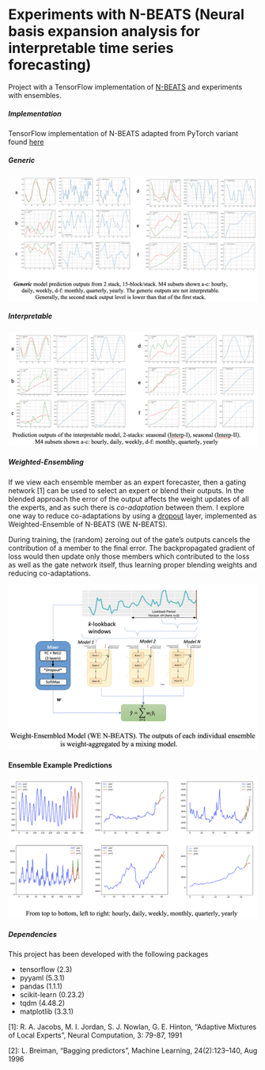 # Experiments with N-BEATS (Neural basis expansion analysis for interpretable time series forecasting)
Project with a TensorFlow implementation of [N-BEATS](https://arxiv.org/pdf/1905.10437.pdf) and experiments with ensembles.

##### Implementation 
TensorFlow implementation of N-BEATS adapted from PyTorch variant found [here](https://github.com/philipperemy/n-beats)


##### Generic
![Generic Model Outputs](./images/GenericModelOutputs.png)

##### Interpretable
![Interpretable Model Outputs](./images/InterpretableModelOutputs.png)


##### Weighted-Ensembling
If we view each ensemble member as an expert forecaster, then a gating network [1] can be used to select an expert or blend their outputs. 
In the blended approach the error of the output affects the weight updates of all the experts, and as such there is *co-adaptation* between them.
I explore one way to reduce co-adaptations by using a [dropout](https://arxiv.org/pdf/1207.0580.pdf) layer, implemented as Weighted-Ensemble of N-BEATS (WE N-BEATS). 

During training, the (random) zeroing out of the gate’s outputs cancels the contribution of a member to the final error. 
The backpropagated gradient of loss would then update only those members which contributed to the loss as well as the gate network itself, thus learning proper blending weights and reducing co-adaptations.
 
![WE-NBEATS](./images/WeightEnsemble.png)


#### Ensemble Example Predictions
![Example Predictions](./images/ExamplePredictions.png)



##### Dependencies
This project has been developed with the following packages
- tensorflow (2.3)
- pyyaml (5.3.1)
- pandas (1.1.1)
- scikit-learn (0.23.2)
- tqdm (4.48.2)
- matplotlib (3.3.1)

[1]: R. A. Jacobs, M. I. Jordan, S. J. Nowlan, G. E. Hinton, “Adaptive Mixtures of Local Experts”, Neural Computation, 3: 79-87, 1991

[2]: L. Breiman, “Bagging predictors”, Machine Learning, 24(2):123–140, Aug 1996


